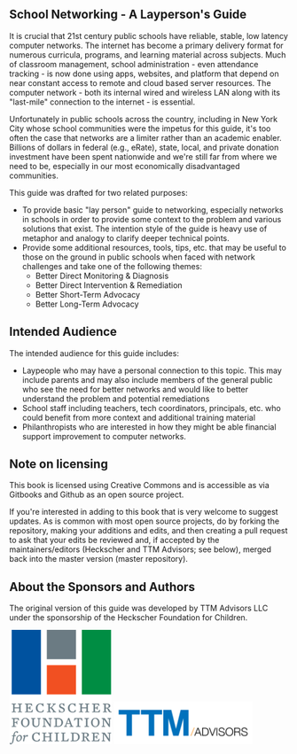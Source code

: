 ## School Networking - A Layperson's Guide

It is crucial that 21st century public schools have reliable, stable, low latency computer networks.  The internet has become a primary delivery format for numerous curricula, programs, and learning material across subjects. Much of classroom management, school administration - even attendance tracking - is now done using apps, websites, and platform that depend on near constant access to remote and cloud based server resources. The computer network - both its internal wired and wireless LAN along with its "last-mile" connection to the internet - is essential.

Unfortunately in public schools across the country, including in New York City whose school communities were the impetus for this guide, it's too often the case that networks are a limiter rather than an academic enabler. Billions of dollars in federal (e.g., eRate), state, local, and private donation investment have been spent nationwide and we're still far from where we need to be, especially in our most economically disadvantaged communities.

This guide was drafted for two related purposes:
* To provide basic "lay person" guide to networking, especially networks in schools in order to provide some context to the problem and various solutions that exist. The intention style of the guide is heavy use of metaphor and analogy to clarify deeper technical points.
* Provide some additional resources, tools, tips, etc. that may be useful to those on the ground in public schools when faced with network challenges and take one of the following themes:
	* Better Direct Monitoring & Diagnosis
	* Better Direct Intervention & Remediation
	* Better Short-Term Advocacy
	* Better Long-Term Advocacy

## Intended Audience

The intended audience for this guide includes:

* Laypeople who may have a personal connection to this topic. This may include parents and may also include members of the general public who see the need for better networks and would like to better understand the problem and potential remediations
* School staff including teachers, tech coordinators, principals, etc. who could benefit from more context and additional training material
* Philanthropists who are interested in how they might be able financial support improvement to computer networks.

## Note on licensing

This book is licensed using Creative Commons and is accessible as via Gitbooks and Github as an open source project.

If you're interested in adding to this book that is very welcome to suggest updates. As is common with most open source projects, do by forking the repository, making your additions and edits, and then creating a pull request to ask that your edits be reviewed and, if accepted by the maintainers/editors (Heckscher and TTM Advisors; see below), merged back into the master version \(master repository\).

## About the Sponsors and Authors

The original version of this guide was developed by TTM Advisors LLC under the sponsorship of the Heckscher Foundation for Children.



![Logo of Heckscher Foundation for Children](/assets/heckscher-logo.png)
<img src="/assets/TTM_Advisors_LLC_Logo.png" width="250" wrap="inline">
